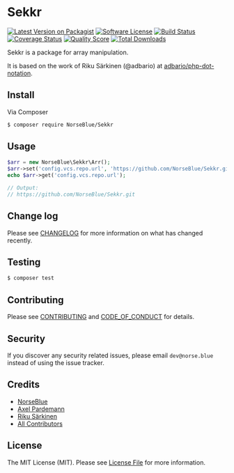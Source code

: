 # Sekkr

[![Latest Version on Packagist][ico-version]][link-packagist]
[![Software License][ico-license]](LICENSE.md)
[![Build Status][ico-travis]][link-travis]
[![Coverage Status][ico-scrutinizer]][link-scrutinizer]
[![Quality Score][ico-code-quality]][link-code-quality]
[![Total Downloads][ico-downloads]][link-downloads]

Sekkr is a package for array manipulation.

It is based on the work of Riku Särkinen (@adbario) at [adbario/php-dot-notation](https://github.com/adbario/php-dot-notation).

## Install

Via Composer

``` bash
$ composer require NorseBlue/Sekkr
```

## Usage

``` php
$arr = new NorseBlue\Sekkr\Arr();
$arr->set('config.vcs.repo.url', 'https://github.com/NorseBlue/Sekkr.git');
echo $arr->get('config.vcs.repo.url');

// Output:
// https://github.com/NorseBlue/Sekkr.git
```

## Change log

Please see [CHANGELOG](CHANGELOG.md) for more information on what has changed recently.

## Testing

``` bash
$ composer test
```

## Contributing

Please see [CONTRIBUTING](.github/CONTRIBUTING.md) and [CODE_OF_CONDUCT](.github/CODE_OF_CONDUCT.md) for details.

## Security

If you discover any security related issues, please email `dev@norse.blue` instead of using the issue tracker.

## Credits

- [NorseBlue][link-author]
- [Axel Pardemann](https://github.com/axelitus)
- [Riku Särkinen](https://github.com/adbario)
- [All Contributors](.github/CONTRIBUTORS.md)

## License

The MIT License (MIT). Please see [License File](LICENSE.md) for more information.

[ico-version]: https://img.shields.io/packagist/v/NorseBlue/Sekkr.svg?style=flat-square
[ico-license]: https://img.shields.io/badge/license-MIT-brightgreen.svg?style=flat-square
[ico-travis]: https://img.shields.io/travis/NorseBlue/Sekkr/master.svg?style=flat-square
[ico-scrutinizer]: https://img.shields.io/scrutinizer/coverage/g/NorseBlue/Sekkr.svg?style=flat-square
[ico-code-quality]: https://img.shields.io/scrutinizer/g/NorseBlue/Sekkr.svg?style=flat-square
[ico-downloads]: https://img.shields.io/packagist/dt/NorseBlue/Sekkr.svg?style=flat-square

[link-packagist]: https://packagist.org/packages/norseblue/magus
[link-travis]: https://travis-ci.org/NorseBlue/Sekkr
[link-scrutinizer]: https://scrutinizer-ci.com/g/NorseBlue/Sekkr/code-structure
[link-code-quality]: https://scrutinizer-ci.com/g/NorseBlue/Sekkr
[link-downloads]: https://packagist.org/packages/norseblue/magus
[link-author]: https://github.com/NorseBlue
